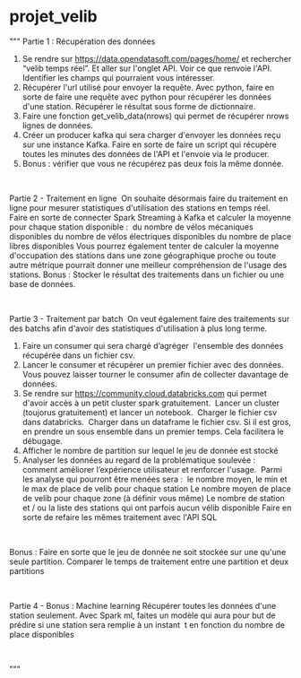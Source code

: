 # projet_velib
"""
Partie 1 : Récupération des données
1. Se rendre sur https://data.opendatasoft.com/pages/home/ et rechercher “velib temps réel”. Et aller sur l'onglet API. Voir ce que renvoie l'API. Identifier les champs qui pourraient vous intéresser. 
2. Récupérer l'url utilisé pour envoyer la requête. Avec python, faire en sorte de faire une requête avec python pour récupérer les données d'une station. Récupérer le résultat sous forme de dictionnaire. 
3. Faire une fonction get_velib_data(nrows) qui permet de récupérer nrows lignes de données.
4. Créer un producer kafka qui sera charger d'envoyer les données reçu sur une instance Kafka. Faire en sorte de faire un script qui récupère toutes les minutes des données de l'API et l'envoie via le producer. 
5. Bonus : vérifier que vous ne récupérez pas deux fois la même donnée.

 

Partie 2 - Traitement en ligne 
On souhaite désormais faire du traitement en ligne pour mesurer statistiques d'utilisation des stations en temps réel. 
Faire en sorte de connecter Spark Streaming à Kafka et calculer la moyenne pour chaque station disponible : 
du nombre de vélos mécaniques disponibles
du nombre de vélos électriques disponibles
du nombre de place libres disponibles
Vous pourrez également tenter de calculer la moyenne d'occupation des stations dans une zone géographique proche ou toute autre métrique pourrait donner une meilleur compréhension de l'usage des stations.
Bonus : Stocker le résultat des traitements dans un fichier ou une base de données.

 

Partie 3 - Traitement par batch 
On veut également faire des traitements sur des batchs afin d'avoir des statistiques d'utilisation à plus long terme. 
1. Faire un consumer qui sera chargé d’agréger  l'ensemble des données récupérée dans un fichier csv. 
2. Lancer le consumer et récupérer un premier fichier avec des données. Vous pouvez laisser tourner le consumer afin de collecter davantage de données. 
3. Se rendre sur https://community.cloud.databricks.com qui permet d'avoir accès à un petit cluster spark gratuitement. 
Lancer un cluster (toujorus gratuitement) et lancer un notebook. 
Charger le fichier csv dans databricks. 
Charger dans un dataframe le fichier csv. Si il est gros, en prendre un sous ensemble dans un premier temps. Cela facilitera le débugage. 
4. Afficher le nombre de partition sur lequel le jeu de donnée est stocké
5. Analyser les données au regard de la problématique soulevée : comment améliorer l’expérience utilisateur et renforcer l'usage. 
Parmi les analyse qui pourront être menées sera : 
le nombre moyen, le min et le max de place de velib pour chaque station
Le nombre moyen de place de velib pour chaque zone (à définir vous même)
Le nombre de station et / ou la liste des stations qui ont parfois aucun vélib disponible
Faire en sorte de refaire les mêmes traitement avec l'API SQL

 

Bonus : Faire en sorte que le jeu de donnée ne soit stockée sur une qu'une seule partition. Comparer le temps de traitement entre une partition et deux partitions

 

Partie 4 - Bonus : Machine learning
Récupérer toutes les données d'une station seulement. Avec Spark ml, faites un modèle qui aura pour but de prédire si une station sera remplie à un instant 
t en fonction du nombre de place disponibles

 



"""
